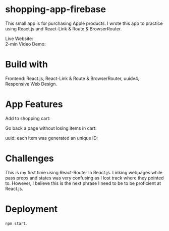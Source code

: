 # shopping-app-firebase
This small app is for purchasing Apple products. I wrote this app to practice using React.js and React-Link & Route & BrowserRouter. 

Live Website:  
2-min Video Demo:  

# Build with 
Frontend: React.js, React-Link & Route & BrowserRouter, uuidv4, Responsive Web Design. 

# App Features
Add to shopping cart:  

Go back a page without losing items in cart:   

uuid: each item was generated an unique ID:  

# Challenges
This is my first time using React-Router in React.js. Linking webpages while pass props and states was very confusing as I lost track where they pointed to. However, I believe this is the next phrase I need to be to be proficient at React.js.  

# Deployment
`npm start`. 
